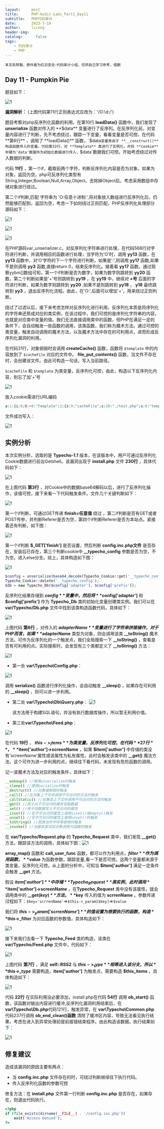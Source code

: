 ```yaml
---
layout:     post
title:      PHP-Audit-Labs_Part1_Day11
subtitle:   PHP代码审计
date:       2023-7-19
author:     licong
header-img: 
catalog: 	  false
tags:
    - 代码审计
    - PHP
---
```

<small>本文系转载，原作者为红日安全-代码审计小组，仅供自己学习参考，侵删</small>
## Day 11 - Pumpkin Pie

题目如下：

![1]({{site.baseurl}}/img-post/9-1.png)

**漏洞解析：** (上图代码第11行正则表达式应改为：'/O:\d:/')

题目考察对php反序列化函数的利用。在第10行 **loadData()** 函数中，我们发现了 **unserialize** 函数对传入的 **$data** 变量进行了反序列。在反序列化前，对变量内容进行了判断，先不考虑绕过，跟踪一下变量，看看变量是否可控。在代码 **第6行** ，调用了 **loadData()** 函数，`$data`变量来自于 **__construct()** 构造函数传入的变量。代码第32行，对 **Template** 类进行了实例化，并将 **cookie** 中键为'data'数据作为初始化数据进行传入，`$data`数据我们可控。开始考虑绕过对传入数据的判断。

代码 **11行** ，第一个if，截取前两个字符，判断反序列化内容是否为对象，如果为对象，返回为空。php可反序列化类型有String,Integer,Boolean,Null,Array,Object。去除掉Object后，考虑采用数组中存储对象进行绕过。

第二个if判断,匹配 字符串为 \'O:任意十进制:',将对象放入数组进行反序列化后，仍然能够匹配到，返回为空，考虑一下如何绕过正则匹配，PHP反序列化处理部分源码如下：

![1]({{site.baseurl}}/img-post/9-2.png)

![1]({{site.baseurl}}/img-post/9-3.png)

![1]({{site.baseurl}}/img-post/9-4.png)

在PHP源码var_unserializer.c，对反序列化字符串进行处理，在代码568行对字符进行判断，并调用相应的函数进行处理，当字符为'O'时，调用 **yy13** 函数，在 **yy13** 函数中，对‘O‘字符的下一个字符进行判断，如果是':',则调用 **yy17** 函数,如果不是则调用 **yy3** 函数,直接return 0，结束反序列化。接着看 **yy17** 函数。通过观察yybm[]数组可知，第一个if判断是否为数字，如果为数字则跳转到 **yy20** 函数，第二个判断如果是'+'号则跳转到 **yy19** ，在 **yy19** 中，继续对 **+号** 后面的字符进行判断，如果为数字则跳转到 **yy20** ,如果不是则跳转到 **yy18** ， **y18** 最终跳转到 **yy3** ，退出反序列化流程。由此，在'O:',后面可以增加'+'，用来绕过正则判断。

绕过了过滤以后，接下来考虑怎样对反序列化进行利用，反序列化本质是将序列化的字符串还原成对应的类实例，在该过程中，我们可控的是序列化字符串的内容，也就是对应类中变量的值。我们无法直接调用类中的函数，但PHP在满足一定的条件下，会自动触发一些函数的调用，该类函数，我们称为魔术方法。通过可控的类变量，触发自动调用的魔术方法，以及魔术方法中存在的可利用点，进而形成反序列化漏洞的利用。

在代码31行，对象销毁时会调用 **createCache()** 函数，函数将 `$template` 中的内容放到了 `$cacheFile` 对应的文件中。 **file_put_contents()** 函数，当文件不存在时，会创建该文件。由此可构造一句话，写入当前路径。

 `$cacheFile` 和 `$template` 为类变量，反序列化可控，由此，构造以下反序列化内容，别忘了加'+'号

![1]({{site.baseurl}}/img-post/9-5.png)

放入cookie需进行URL编码

```php
a:1:{i:0;O:+8:"Template":2:{s:9:"cacheFile";s:10:"./test.php";s:8:"template";s:25:"<?php eval($_POST[xx]);?>";}}
```

文件成功写入：

![1]({{site.baseurl}}/img-post/9-6.png)

## 实例分析

本次实例分析，选取的是 **Typecho-1.1** 版本，在该版本中，用户可通过反序列化Cookie数据进行前台Getshell。该漏洞出现于 **install.php** 文件 **230行** ，具体代码如下：

![1]({{site.baseurl}}/img-post/9-7.png)

在上图代码 **第3行** ，对Cookie中的数据base64解码以后，进行了反序列化操作，该值可控，接下来看一下代码触发条件。文件几个关键判断如下：

![1]({{site.baseurl}}/img-post/9-8.png)

第一个if判断，可通过GET传递 **finish=任意值** 绕过 ，第二if判断是否有GET或者POST传参，并判断Referer是否为空，第四个if判断Referer是否为本站点。紧接着还有判断，如下图：

![1]({{site.baseurl}}/img-post/9-9.png)

第一个if判断 **$_GET['finish']** 是否设置，然后判断 **config.inc.php文件** 是否存在，安装后已存在，第三个判断cookie中 **__typecho_config** 参数是否为空，不为空。进入else分支。综上，具体构造如下图：

![1]({{site.baseurl}}/img-post/9-10.png)

```php
$config = unserialize(base64_decode(Typecho_Cookie::get('__typecho_config')));
Typecho_Cookie::delete('__typecho_config');
$db = new Typecho_Db($config['adapter'], $config['prefix']);
```

反序列化结果存储到 **$config** 变量中，然后将 **$config['adapter']** 和 **$config['prefix']** 作为 **Typecho_Db** 类的初始化变量创建类实例。我们可以在 **var/Typecho/Db.php** 文件中找到该类构造函数代码，具体如下：

![1]({{site.baseurl}}/img-post/9-11.png)

上图代码 **第6行** ，对传入的 **$adapterName** 变量进行了字符串拼接操作，对于PHP而言，如果 **$adapterName** 类型为对象，则会调用该类 **__toString()** 魔术方法。可作为反序列化的一个触发点，我们全局搜索一下 **__toString()** ，查看是否有可利用的点。实际搜索时，会发现有三个类都定义了 **__toString()** 方法：

![1]({{site.baseurl}}/img-post/9-19.png)

- 第一处 **var\Typecho\Config.php**：

![1]({{site.baseurl}}/img-post/9-12.png)

  调用 **serialize()** 函数进行序列化操作，会自动触发 **__sleep()** ，如果存在可利用的 **__sleep()** ，则可以进一步利用。

- 第二处 **var\Typecho\Db\Query.php**：
 ![1]({{site.baseurl}}/img-post/9-13.png)

  该方法用于构建SQL语句，并没有执行数据库操作，所以暂无利用价值。

- 第三处**var\Typecho\Feed.php**：

![1]({{site.baseurl}}/img-post/9-14.png)

  在代码 **19行** ， **$this->_items** 为类变量，反序列化可控，在代码 **27行** ， **$item['author']->screenName** ，如果 **$item['author']** 中存储的类没有'screenName'属性或该属性为私有属性，此时会触发该类中的 **__get()** 魔法方法，这个可作为进一步利用的点，继续往下看代码，未发现有危险函数的调用。

记一波魔术方法及对应的触发条件，具体如下：

```php
__wakeup() //使用unserialize时触发
__sleep() //使用serialize时触发
__destruct() //对象被销毁时触发
__call() //在对象上下文中调用不可访问的方法时触发
__callStatic() //在静态上下文中调用不可访问的方法时触发
__get() //用于从不可访问的属性读取数据
__set() //用于将数据写入不可访问的属性
__isset() //在不可访问的属性上调用isset()或empty()触发
__unset() //在不可访问的属性上使用unset()时触发
__toString() //把类当作字符串使用时触发
__invoke() //当脚本尝试将对象调用为函数时触发
```

在 **var/Typecho/Request.php** 的  **Typecho_Request** 类中，我们发现 **__get()** 方法，跟踪该方法的调用，具体如下图：![1]({{site.baseurl}}/img-post/9-15.png)

 **array_map()** 函数和 **call_user_func** 函数，都可以作为利用点，**$filter** 作为调用函数，**$value** 为函数参数，跟踪变量,看一下是否可控。这两个变量都来源于类变量，反序列化可控。从上面的分析中，可知当 **$item['author']** 满足一定条件会触发 **__get** 方法。

假设 **$item['author']** 中存储 **Typecho_Request** 类实例，此时调用 **$item['author']->screenName** ，在**Typecho_Request** 类中没有该属性，就会调用类中的 **__get($key)** 方法，**$key** 传入的值为 **scrrenName** 。参数传递过程如下：`$key='scrrenName'`=>`$this->_param[$key]`=>`$value`

我们将 **$this->_param['scrrenName']** 的值设置为想要执行的函数，构造 **$this->_filter** 为对应函数的参数值，具体构造如下：

![1]({{site.baseurl}}/img-post/9-16.png)

接下来我们去看一下 **Typecho_Feed** 类的构造，该类在 **var/Typecho/Feed.php** 文件中，代码如下：

![1]({{site.baseurl}}/img-post/9-14.png)

上图代码 **第7行** ，满足 **self::RSS2** 与 **$this->_type** 相等进入该分支，所以 **$this->_type** 需要构造，**item['author']** 为触发点，需要构造 **$this_items** ，具体构造如下：

![1]({{site.baseurl}}/img-post/9-17.png)

代码 **22行** 在实际利用没必要添加，install.php在代码 **54行** 调用 **ob_start()** 函数，该函数对输出内容进行缓冲,反序列化漏洞利用结束后，在**var\Typecho\Db.php**代码121行，触发异常，在 **var\Typecho\Common.php** 代码237行调用 **ob_end_clean()函数** 清除了缓冲区内容，导致无法看见执行结果，考虑在进入到异常处理前提前报错结束程序。由此构造该数据。执行结果如下： 

![1]({{site.baseurl}}/img-post/9-18.png)

## 修复建议

造成该漏洞的原因主要有两点：

- 当 **config.inc.php** 文件存在的时，可绕过判断继续往下执行代码。
- 传入反序列化函数的参数可控

修复方法：在 **install.php** 文件第一行判断 **config.inc.php** 是否存在，如果存在，则退出代码执行。

```php
<?php 
if (file_exists(dirname(__FILE__) . '/config.inc.php'))
    exit('Access Denied');
?>
```
